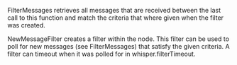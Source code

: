 FilterMessages retrieves all messages that are received between the last call to this function and match the criteria that where given when the filter was created.

NewMessageFilter creates a filter within the node. This filter can be used to poll for new messages (see FilterMessages) that satisfy the given criteria. A filter can timeout when it was polled for in whisper.filterTimeout.
